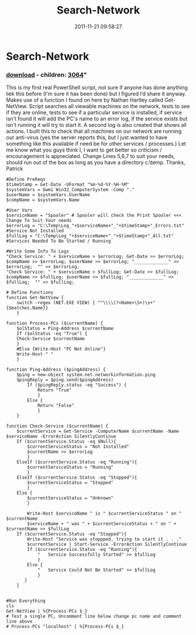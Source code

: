 ﻿---
pid:            3063
parent:         0
children:       3064
poster:         pnorms
title:          Search-Network
date:           2011-11-21 09:58:27
format:         posh
---

# Search-Network

### [download](3063.ps1) - children: [3064](3064.md)"

This is my first real PowerShell script, not sure if anyone has done anything liek this before (I'm sure it has been done) but I figured I’d share it anyway. Makes use of a function I found on here by Nathan Hartley called Get-NetView.
Script searches all viewable machines on the network, tests to see if they are online, tests to see if a particular service is installed, if service isn't found it will add the PC's name to an error log, if the service exists but isn't running it will try to start it. A second log is also created that shows all actions.
I built this to check that all machines on our network are running our anti-virus (yes the server reports this, but I just wanted to have something like this available if need be for other services / processes.)
Let me know what you guys think I, I want to get better so criticism / encouragement is appreciated.
Change Lines 5,6,7 to suit your needs, should run out of the box as long as you have a directory c:\temp.
Thanks, Patrick

```posh
#Define PreReqs
$timeStamp = Get-Date -UFormat "%m-%d-%Y-%H-%M"
$systemVars = Gwmi Win32_ComputerSystem -Comp "."
$userName = $systemVars.UserName
$compName = $systemVars.Name

#User Vars
$serviceName = "Spooler" # Spooler will check the Print Spooler <<< Change To Suit Your needs
$errorLog = "C:\Temp\Log_"+$serviceName+"_"+$timeStamp+"_Errors.txt" #Service Not Installed
$fullLog = "C:\Temp\Log_"+$serviceName+"_"+$timeStamp+"_All.txt" #Services Needed To Be Started / Running

#Write Some Info To Logs
"Check Service: " + $serviceName > $errorLog; Get-Date >> $errorLog; $compName >> $errorLog; $userName >> $errorLog; "_____________" >> $errorLog;  "" >> $errorLog;
"Check Service: " + $serviceName > $fullLog; Get-Date >> $fullLog; $compName >> $fullLog; $userName >> $fullLog; "_____________" >> $fullLog;  "" >> $fullLog;

# Define Functions
function Get-NetView {
	switch -regex (NET.EXE VIEW) { "^\\\\(?<Name>\S+)\s+" {$matches.Name}}
    }

function Process-PCs ($currentName) {
    $olStatus = Ping-Address $currentName
    If ($olStatus -eq "True") {
    Check-Service $currentName
    }
    #Else {Write-Host "PC Not Online"}
    Write-Host " "
    }

function Ping-Address ($pingAddress) {
    $ping = new-object system.net.networkinformation.ping
    $pingReply = $ping.send($pingAddress)
        If ($pingReply.status -eq "Success") {
            Return "True"
            }
        Else {
            Return "False"
            }
    }
    
function Check-Service ($currentName) {
    $currentService = Get-Service -ComputerName $currentName -Name $serviceName -ErrorAction SilentlyContinue
    If ($currentService.Status -eq $Null){
        $currentServiceStatus = "Not Installed"
        $currentName >> $errorLog
        }
    ElseIf ($currentService.Status -eq "Running"){
        $currentServiceStatus = "Running"
        }
    ElseIf ($currentService.Status -eq "Stopped"){
        $currentServiceStatus = "Stopped"
        }
    Else {
        $currentServiceStatus = "Unknown"
        }
        
        Write-Host $serviceName " is " $currentServiceStatus " on " $currentName
        $serviceName + " was " + $currentServiceStatus + " on " + $currentName >> $fullLog
    If ($currentService.Status -eq "Stopped"){
        Write-Host "Service was stoppped, trying to start it . . ."
        $currentService | Start-Service -ErrorAction SilentlyContinue
        If ($currentService.Status -eq "Running"){
            "   Service Successfully Started" >> $fullLog
            }
        Else {
            "   Service Could Not Be Started" >> $fullLog
            }
       }
    }


#Run Everything
cls
Get-NetView | %{Process-PCs $_}
# Test a single PC, Uncomment line below change pc name and comment line above
# Process-PCs "localhost" | %{Process-PCs $_}
```
